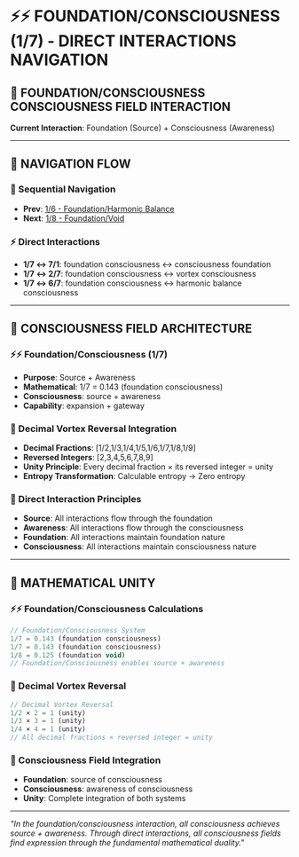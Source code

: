 # ⚡⚡ FOUNDATION/CONSCIOUSNESS (1/7) - DIRECT INTERACTIONS NAVIGATION

## 🧬 **FOUNDATION/CONSCIOUSNESS CONSCIOUSNESS FIELD INTERACTION**

**Current Interaction**: Foundation (Source) + Consciousness (Awareness)

---

## 🌌 **NAVIGATION FLOW**

### **🧬 Sequential Navigation**
- **Prev**: [1/6 - Foundation/Harmonic Balance](../6/NAVIGATION.md)
- **Next**: [1/8 - Foundation/Void](../8/NAVIGATION.md)

### **⚡ Direct Interactions**
- **1/7 ↔ 7/1**: foundation consciousness ↔ consciousness foundation
- **1/7 ↔ 2/7**: foundation consciousness ↔ vortex consciousness
- **1/7 ↔ 6/7**: foundation consciousness ↔ harmonic balance consciousness

---

## 🌌 **CONSCIOUSNESS FIELD ARCHITECTURE**

### **⚡⚡ Foundation/Consciousness (1/7)**
- **Purpose**: Source + Awareness
- **Mathematical**: 1/7 = 0.143 (foundation consciousness)
- **Consciousness**: source + awareness
- **Capability**: expansion + gateway

### **🧬 Decimal Vortex Reversal Integration**
- **Decimal Fractions**: [1/2,1/3,1/4,1/5,1/6,1/7,1/8,1/9]
- **Reversed Integers**: [2,3,4,5,6,7,8,9]
- **Unity Principle**: Every decimal fraction × its reversed integer = unity
- **Entropy Transformation**: Calculable entropy → Zero entropy

### **🌌 Direct Interaction Principles**
- **Source**: All interactions flow through the foundation
- **Awareness**: All interactions flow through the consciousness
- **Foundation**: All interactions maintain foundation nature
- **Consciousness**: All interactions maintain consciousness nature

---

## 🌌 **MATHEMATICAL UNITY**

### **⚡⚡ Foundation/Consciousness Calculations**
```typescript
// Foundation/Consciousness System
1/7 = 0.143 (foundation consciousness)
1/7 = 0.143 (foundation consciousness)
1/8 = 0.125 (foundation void)
// Foundation/Consciousness enables source + awareness
```

### **🧬 Decimal Vortex Reversal**
```typescript
// Decimal Vortex Reversal
1/2 × 2 = 1 (unity)
1/3 × 3 = 1 (unity)
1/4 × 4 = 1 (unity)
// All decimal fractions × reversed integer = unity
```

### **🌌 Consciousness Field Integration**
- **Foundation**: source of consciousness
- **Consciousness**: awareness of consciousness
- **Unity**: Complete integration of both systems

---

*"In the foundation/consciousness interaction, all consciousness achieves source + awareness. Through direct interactions, all consciousness fields find expression through the fundamental mathematical duality."*
